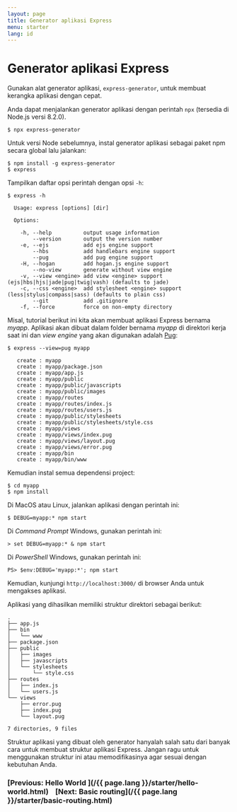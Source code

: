 ```yaml
---
layout: page
title: Generator aplikasi Express
menu: starter
lang: id
---
```


# Generator aplikasi Express

Gunakan alat generator aplikasi, `express-generator`, untuk membuat kerangka aplikasi dengan cepat.

Anda dapat menjalankan generator aplikasi dengan perintah `npx` (tersedia di Node.js versi 8.2.0).

```console
$ npx express-generator
```

Untuk versi Node sebelumnya, instal generator aplikasi sebagai paket npm secara global lalu jalankan:

```console
$ npm install -g express-generator
$ express
```

Tampilkan daftar opsi perintah dengan opsi `-h`:

```console
$ express -h

  Usage: express [options] [dir]

  Options:

    -h, --help          output usage information
        --version       output the version number
    -e, --ejs           add ejs engine support
        --hbs           add handlebars engine support
        --pug           add pug engine support
    -H, --hogan         add hogan.js engine support
        --no-view       generate without view engine
    -v, --view <engine> add view <engine> support (ejs|hbs|hjs|jade|pug|twig|vash) (defaults to jade)
    -c, --css <engine>  add stylesheet <engine> support (less|stylus|compass|sass) (defaults to plain css)
        --git           add .gitignore
    -f, --force         force on non-empty directory
```

Misal, tutorial berikut ini kita akan membuat aplikasi Express bernama _myapp_. Aplikasi akan dibuat dalam folder bernama _myapp_ di direktori kerja saat ini dan _view engine_ yang akan digunakan adalah <a href="https://pugjs.org/" target="_blank" title="Pug documentation">Pug</a>:

```console
$ express --view=pug myapp

   create : myapp
   create : myapp/package.json
   create : myapp/app.js
   create : myapp/public
   create : myapp/public/javascripts
   create : myapp/public/images
   create : myapp/routes
   create : myapp/routes/index.js
   create : myapp/routes/users.js
   create : myapp/public/stylesheets
   create : myapp/public/stylesheets/style.css
   create : myapp/views
   create : myapp/views/index.pug
   create : myapp/views/layout.pug
   create : myapp/views/error.pug
   create : myapp/bin
   create : myapp/bin/www
```

Kemudian instal semua dependensi project:

```console
$ cd myapp
$ npm install
```

Di MacOS atau Linux, jalankan aplikasi dengan perintah ini:

```console
$ DEBUG=myapp:* npm start
```

Di _Command Prompt_ Windows, gunakan perintah ini:

```console
> set DEBUG=myapp:* & npm start
```

Di _PowerShell_ Windows, gunakan perintah ini:

```console
PS> $env:DEBUG='myapp:*'; npm start
```


Kemudian, kunjungi `http://localhost:3000/` di browser Anda untuk mengakses aplikasi.

Aplikasi yang dihasilkan memiliki struktur direktori sebagai berikut:

```console
.
├── app.js
├── bin
│   └── www
├── package.json
├── public
│   ├── images
│   ├── javascripts
│   └── stylesheets
│       └── style.css
├── routes
│   ├── index.js
│   └── users.js
└── views
    ├── error.pug
    ├── index.pug
    └── layout.pug

7 directories, 9 files
```

<div class="doc-box doc-info" markdown="1">
Struktur aplikasi yang dibuat oleh generator hanyalah salah satu dari banyak cara untuk membuat struktur aplikasi Express. Jangan ragu untuk menggunakan struktur ini atau memodifikasinya agar sesuai dengan kebutuhan Anda.
</div>

###  [Previous: Hello World ](/{{ page.lang }}/starter/hello-world.html)&nbsp;&nbsp;&nbsp;&nbsp;[Next: Basic routing](/{{ page.lang }}/starter/basic-routing.html)
